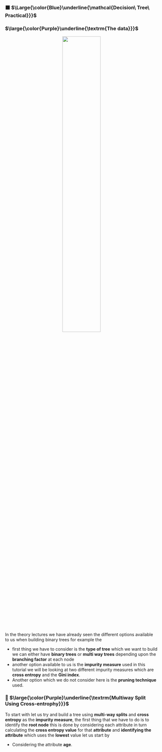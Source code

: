 ### ⬛ $\Large{\color{Blue}\underline{\mathcal{Decision\ Tree\ Practical}}}$


### $\large{\color{Purple}\underline{\textrm{The data}}}$

<p align="center">
  <img src="https://github.com/iAmKankan/MachineLearning_With_Python/assets/12748752/fd303e94-8b44-4234-8a8b-8671c23e648e" width=50%/>
</p>


In the theory lectures we have already seen the different options available to us when building binary trees for example the 
* first thing we have to consider is the **type of tree** which we want to build we can either have **binary trees** or **multi way trees** depending upon the **branching factor** at each node
* another option available to us is the **impurity measure** used in this tutorial we will be looking at two different impurity measures which are **cross entropy** and the **Gini index**.
* Another option which we do not consider here is the **pruning technique** used.

### 🔲 $\large{\color{Purple}\underline{\textrm{Multiway Split Using Cross-entrophy}}}$
To start with let us try and build a tree using **multi-way splits** and **cross entropy** as the **impurity measure**, the first thing that we have to do is to identify the **root node** this is done by considering each attribute in turn calculating the **cross entropy value** for that **attribute** and **identifying the attribute** which uses the **lowest** value let us start by 
* Considering the attribute **age**.
